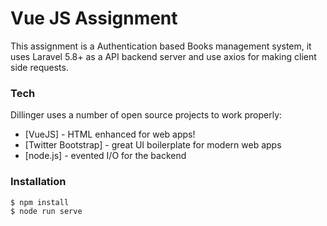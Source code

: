# Vue JS Assignment

This assignment is a Authentication based Books management system, it uses Laravel 5.8+ as a API backend server and use axios for making client side requests.

### Tech

Dillinger uses a number of open source projects to work properly:

* [VueJS] - HTML enhanced for web apps!
* [Twitter Bootstrap] - great UI boilerplate for modern web apps
* [node.js] - evented I/O for the backend

### Installation
```sh
$ npm install
$ node run serve
```
